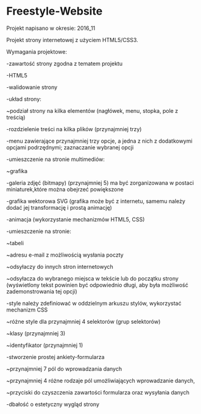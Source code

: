 # Freestyle-Website

Projekt napisano w okresie: 2016_11

Projekt strony internetowej z użyciem HTML5/CSS3.

Wymagania projektowe:

-zawartość strony zgodna z tematem projektu

-HTML5

-walidowanie strony

-układ strony:

~podział strony na kilka elementów (nagłówek, menu, stopka, pole z treścią)

-rozdzielenie treści na kilka plików (przynajmniej trzy)

-menu zawierające przynajmniej trzy opcje, a jedna z nich z dodatkowymi opcjami podrzędnymi; zaznaczanie wybranej opcji

-umieszczenie na stronie multimediów:

~grafika

-galeria zdjęć (bitmapy) (przynajmniej 5) ma być zorganizowana w postaci miniaturek,które można obejrzeć powiększone

-grafika wektorowa SVG (grafika może być z internetu, samemu należy dodać jej transformację i prostą animację)

-animacja (wykorzystanie mechanizmów HTML5, CSS)

-umieszczenie na stronie:

~tabeli

~adresu e-mail z możliwością wysłania poczty

~odsyłaczy do innych stron internetowych

~odsyłacza do wybranego miejsca w tekście lub do początku strony (wyświetlony tekst powinien być odpowiednio długi, aby była możliwość zademonstrowania tej opcji)

-style należy zdefiniować w oddzielnym arkuszu stylów, wykorzystać mechanizm CSS

~różne style dla przynajmniej 4 selektorów (grup selektorów)

~klasy (przynajmniej 3)

~identyfikator (przynajmniej 1)

-stworzenie prostej ankiety-formularza

~przynajmniej 7 pól do wprowadzania danych

~przynajmniej 4 różne rodzaje pól umożliwiających wprowadzanie danych,

~przyciski do czyszczenia zawartości formularza oraz wysyłania danych

-dbałość o estetyczny wygląd strony
